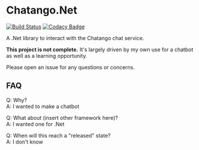 # Chatango.Net

[![Build Status](https://travis-ci.org/Inirit/Chatango.Net.svg)](https://travis-ci.org/Inirit/Chatango.Net) [![Codacy Badge](https://api.codacy.com/project/badge/Grade/73a7c444fd0846019c668cbe9c19a294)](https://www.codacy.com/app/Inirit/Chatango.Net?utm_source=github.com&amp;utm_medium=referral&amp;utm_content=Inirit/Chatango.Net&amp;utm_campaign=Badge_Grade)

A .Net library to interact with the Chatango chat service.

**This project is not complete.** It's largely driven by my own use for a chatbot as well as a learning opportunity.

Please open an issue for any questions or concerns.

## FAQ

Q: Why?  
A: I wanted to make a chatbot

Q: What about (insert other framework here)?  
A: I wanted one for .Net
  
Q: When will this reach a "released" state?  
A: I don't know
